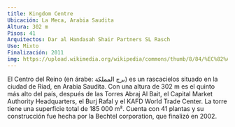 ```yaml
---
title: Kingdom Centre
Ubicación: La Meca, Arabia Saudita
Altura: 302 m
Pisos: 41 
Arquitectos: Dar al Handasah Shair Partners SL Rasch
Uso: Mixto
Finalización: 2011
img: https://upload.wikimedia.org/wikipedia/commons/thumb/8/84/%EC%82%AC%EC%9A%B0%EB%94%94_%EB%A6%AC%EC%95%BC%EB%93%9C%EC%9D%98_%ED%82%B9%EB%8D%A4%EC%84%BC%ED%84%B0_%28Riyard_Kondom_Tower%29_-_panoramio.jpg/250px-%EC%82%AC%EC%9A%B0%EB%94%94_%EB%A6%AC%EC%95%BC%EB%93%9C%EC%9D%98_%ED%82%B9%EB%8D%A4%EC%84%BC%ED%84%B0_%28Riyard_Kondom_Tower%29_-_panoramio.jpg
---
```

El Centro del Reino​ (en árabe: برج المملكة) es un rascacielos situado en la ciudad de Riad, en Arabia Saudita. Con una altura de 302 m es el quinto más alto del país, después de las Torres Abraj Al Bait, el Capital Market Authority Headquarters, el Burj Rafal y el KAFD World Trade Center. La torre tiene una superficie total de 185 000 m². Cuenta con 41 plantas y su construcción fue hecha por la Bechtel corporation, que finalizó en 2002.
